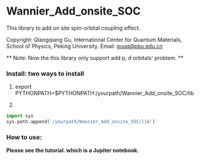 # Wannier_Add_onsite_SOC
This library to add on site spin-orbital coupling effect.

Copyright: Qiangqiang Gu, International Center for Quantum Materials, School of Physics, Peking University. 
Email:     guqq@pku.edu.cn

**
Note: Now the this library only support add p, d orbitals' problem.
**

### Install: two ways to install
1. export PYTHONPATH=$PYTHONPATH:/yourpath/Wannier_Add_onsite_SOC/lib

2. 
```python
import sys
sys.path.append('/yourpath/Wannier_Add_onsite_SOC/lib')
```

### How to use:
  **Please see the tutorial. which is a Jupiter notebook.**


